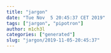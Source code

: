 ```yaml
---
title: "jargon"
date: "Tue Nov  5 20:45:37 CET 2019"
tags: ["jargon", "pipotron"]
author: m1ch3l
categories: ["generated"]
slug: "jargon/2019-11-05-20:45:37"
---
```



